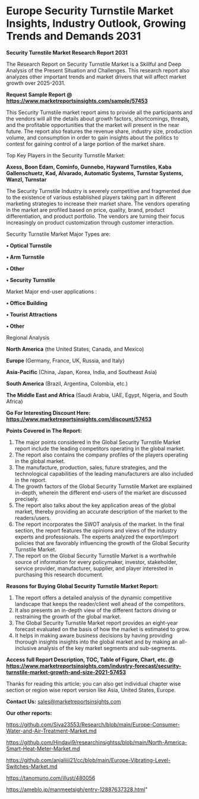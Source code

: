 # Europe Security Turnstile Market Insights, Industry Outlook, Growing Trends and Demands 2031

<strong>Security Turnstile Market Research Report 2031</strong>

The Research Report on Security Turnstile Market is a Skillful and Deep Analysis of the Present Situation and Challenges. This research report also analyzes other important trends and market drivers that will affect market growth over 2025-2031.

<strong>Request Sample Report @ <a href=https://www.marketreportsinsights.com/sample/57453>https://www.marketreportsinsights.com/sample/57453</a></strong>

This Security Turnstile market report aims to provide all the participants and the vendors will all the details about growth factors, shortcomings, threats, and the profitable opportunities that the market will present in the near future. The report also features the revenue share, industry size, production volume, and consumption in order to gain insights about the politics to contest for gaining control of a large portion of the market share.

Top Key Players in the Security Turnstile Market:

<strong>Axess, Boon Edam, Cominfo, Gunnebo, Hayward Turnstiles, Kaba Gallenschuetz, Kad, Alvarado, Automatic Systems, Turnstar Systems, Wanzl, Turnstar</strong>

The Security Turnstile Industry is severely competitive and fragmented due to the existence of various established players taking part in different marketing strategies to increase their market share. The vendors operating in the market are profiled based on price, quality, brand, product differentiation, and product portfolio. The vendors are turning their focus increasingly on product customization through customer interaction.

Security Turnstile Market Major Types are:

<strong>• Optical Turnstile

• Arm Turnstile

• Other

• Security Turnstile</strong>

Market Major end-user applications :

<strong>• Office Building

• Tourist Attractions

• Other</strong>

Regional Analysis

</u><strong><b>North America</b></strong> (the United States, Canada, and Mexico)

<strong><b>Europe </b></strong>(Germany, France, UK, Russia, and Italy)

<strong><b>Asia-Pacific</b></strong> (China, Japan, Korea, India, and Southeast Asia)

<strong><b>South America</b></strong> (Brazil, Argentina, Colombia, etc.)

<strong><b>The Middle East and Africa</b></strong> (Saudi Arabia, UAE, Egypt, Nigeria, and South Africa)

<strong>Go For Interesting Discount Here: <a href=https://www.marketreportsinsights.com/discount/57453>https://www.marketreportsinsights.com/discount/57453</a></strong>

<strong>Points Covered in The Report:</strong>
<ol>
  <li>The major points considered in the Global Security Turnstile Market report include the leading competitors operating in the global market.</li>
  <li>The report also contains the company profiles of the players operating in the global market.</li>
  <li>The manufacture, production, sales, future strategies, and the technological capabilities of the leading manufacturers are also included in the report.</li>
  <li>The growth factors of the Global Security Turnstile Market are explained in-depth, wherein the different end-users of the market are discussed precisely.</li>
  <li>The report also talks about the key application areas of the global market, thereby providing an accurate description of the market to the readers/users.</li>
  <li>The report incorporates the SWOT analysis of the market. In the final section, the report features the opinions and views of the industry experts and professionals. The experts analyzed the export/import policies that are favorably influencing the growth of the Global Security Turnstile Market.</li>
  <li>The report on the Global Security Turnstile Market is a worthwhile source of information for every policymaker, investor, stakeholder, service provider, manufacturer, supplier, and player interested in purchasing this research document.</li>
</ol>
<strong>Reasons for Buying Global Security Turnstile Market Report:</strong>

<ol>
  <li>The report offers a detailed analysis of the dynamic competitive landscape that keeps the reader/client well ahead of the competitors.</li>
  <li>It also presents an in-depth view of the different factors driving or restraining the growth of the global market.</li>
  <li>The Global Security Turnstile Market report provides an eight-year forecast evaluated on the basis of how the market is estimated to grow.</li>
  <li>It helps in making aware business decisions by having providing thorough insights insights into the global market and by making an all-inclusive analysis of the key market segments and sub-segments.</li>
</ol>
<strong>Access full Report Description, TOC, Table of Figure, Chart, etc. @ <a href=https://www.marketreportsinsights.com/industry-forecast/security-turnstile-market-growth-and-size-2021-57453>https://www.marketreportsinsights.com/industry-forecast/security-turnstile-market-growth-and-size-2021-57453</a></strong>


Thanks for reading this article; you can also get individual chapter wise section or region wise report version like Asia, United States, Europe.

<strong>Contact Us:</strong>
sales@marketreportsinsights.com

<strong>Our other reports:</strong>

<a href=https://github.com/Siya23553/Research/blob/main/Europe-Consumer-Water-and-Air-Treatment-Market.md>https://github.com/Siya23553/Research/blob/main/Europe-Consumer-Water-and-Air-Treatment-Market.md</a>

<a href=https://github.com/Hindavi9/researchinsightss/blob/main/North-America-Smart-Heat-Meter-Market.md>https://github.com/Hindavi9/researchinsightss/blob/main/North-America-Smart-Heat-Meter-Market.md</a>

<a href=https://github.com/anjaliiii21/cc/blob/main/Europe-Vibrating-Level-Switches-Market.md>https://github.com/anjaliiii21/cc/blob/main/Europe-Vibrating-Level-Switches-Market.md</a>

<a href=https://tanomuno.com/illust/480056>https://tanomuno.com/illust/480056</a>

<a href=https://ameblo.jp/manmeetsigh/entry-12887637328.html>https://ameblo.jp/manmeetsigh/entry-12887637328.html</a>"
